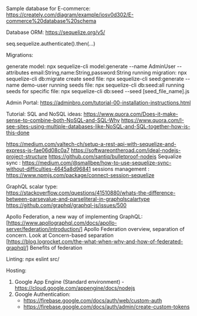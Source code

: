 Sample database for E-commerce:
https://creately.com/diagram/example/iosv0d302/E-commerce%20database%20schema

Database ORM:
https://sequelize.org/v5/

seq.sequelize.authenticate().then(...)

Migrations:

generate model: npx sequelize-cli model:generate --name AdminUser --attributes email:String,name:String,password:String
running migration: npx sequelize-cli db:migrate
create seed file: npx sequelize-cli seed:generate --name demo-user
running seeds file: npx sequelize-cli db:seed:all
running seeds for specific file: npx sequelize-cli db:seed --seed [seed_file_name].js

Admin Portal:
https://adminbro.com/tutorial-00-installation-instructions.html


Tutorial:
SQL and NoSQL ideas: 
https://www.quora.com/Does-it-make-sense-to-combine-both-NoSQL-and-SQL-Why
https://www.quora.com/I-see-sites-using-multiple-databases-like-NoSQL-and-SQL-together-how-is-this-done

https://medium.com/valtech-ch/setup-a-rest-api-with-sequelize-and-express-js-fae06d08c0a7
https://softwareontheroad.com/ideal-nodejs-project-structure
https://github.com/santiq/bulletproof-nodejs
Sequalize sync : https://medium.com/@smallbee/how-to-use-sequelize-sync-without-difficulties-4645a8d96841
sessions management : https://www.npmjs.com/package/connect-session-sequelize

GraphQL scalar type:
https://stackoverflow.com/questions/41510880/whats-the-difference-between-parsevalue-and-parseliteral-in-graphqlscalartype
https://github.com/graphql/graphql-js/issues/500

Apollo Federation, a new way of implementing GraphQL:
[https://www.apollographql.com/docs/apollo-server/federation/introduction/] Apollo Federation overview, separation of concern. Look at Concern-based separation
[https://blog.logrocket.com/the-what-when-why-and-how-of-federated-graphql/] Benefits of federation

Linting:
npx eslint src/

Hosting:
1. Google App Engine (Standard environment) - https://cloud.google.com/appengine/docs/nodejs
2. Google Authentication:
   - https://firebase.google.com/docs/auth/web/custom-auth
   - https://firebase.google.com/docs/auth/admin/create-custom-tokens

